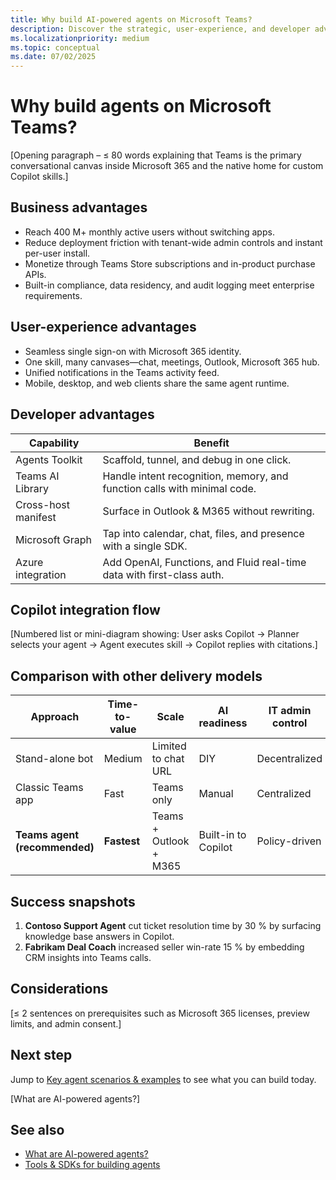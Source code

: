 ```yaml
---
title: Why build AI-powered agents on Microsoft Teams?  
description: Discover the strategic, user-experience, and developer advantages of hosting your AI agents on the Teams platform and Microsoft 365 Copilot.  
ms.localizationpriority: medium  
ms.topic: conceptual
ms.date: 07/02/2025  
---
```

# Why build agents on Microsoft Teams?  

[Opening paragraph – ≤ 80 words explaining that Teams is the primary conversational canvas inside Microsoft 365 and the native home for custom Copilot skills.]

## Business advantages  

- Reach 400 M+ monthly active users without switching apps.  
- Reduce deployment friction with tenant-wide admin controls and instant per-user install.  
- Monetize through Teams Store subscriptions and in-product purchase APIs.  
- Built-in compliance, data residency, and audit logging meet enterprise requirements.

## User-experience advantages  

- Seamless single sign-on with Microsoft 365 identity.  
- One skill, many canvases—chat, meetings, Outlook, Microsoft 365 hub.  
- Unified notifications in the Teams activity feed.  
- Mobile, desktop, and web clients share the same agent runtime.

## Developer advantages  

| Capability | Benefit |  
|------------|---------|  
| Agents Toolkit | Scaffold, tunnel, and debug in one click. |  
| Teams AI Library | Handle intent recognition, memory, and function calls with minimal code. |  
| Cross-host manifest | Surface in Outlook & M365 without rewriting. |  
| Microsoft Graph | Tap into calendar, chat, files, and presence with a single SDK. |  
| Azure integration | Add OpenAI, Functions, and Fluid real-time data with first-class auth. |

## Copilot integration flow  

[Numbered list or mini-diagram showing: User asks Copilot → Planner selects your agent → Agent executes skill → Copilot replies with citations.]

## Comparison with other delivery models  

| Approach | Time-to-value | Scale | AI readiness | IT admin control |  
|----------|---------------|-------|--------------|------------------|  
| Stand-alone bot | Medium | Limited to chat URL | DIY | Decentralized |  
| Classic Teams app | Fast | Teams only | Manual | Centralized |  
| **Teams agent (recommended)** | **Fastest** | Teams + Outlook + M365 | Built-in to Copilot | Policy-driven |

## Success snapshots  

1. **Contoso Support Agent** cut ticket resolution time by 30 % by surfacing knowledge base answers in Copilot.  
2. **Fabrikam Deal Coach** increased seller win-rate 15 % by embedding CRM insights into Teams calls.  

## Considerations  

[≤ 2 sentences on prerequisites such as Microsoft 365 licenses, preview limits, and admin consent.]

## Next step  

Jump to [Key agent scenarios & examples](key-agent-scenarios-and-examples.md) to see what you can build today.

[What are AI-powered agents?]

## See also  

- [What are AI-powered agents?](what-are-ai-powered-agents-outline.md)  
- [Tools & SDKs for building agents](../build/tools-sdk-for-agents-outline.md)
